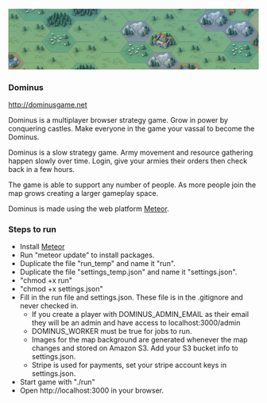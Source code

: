 ![Alt text](/public/presskit/presskit_banner.jpg?raw=true "Optional Title")

### Dominus ###
http://dominusgame.net

Dominus is a multiplayer browser strategy game.  Grow in power by conquering castles.   Make everyone in the game your vassal to become the Dominus.

Dominus is a slow strategy game.  Army movement and resource gathering happen slowly over time.  Login, give your armies their orders then check back in a few hours.

The game is able to support any number of people.  As more people join the map grows creating a larger gameplay space.

Dominus is made using the web platform <a href="http://meteor.com">Meteor</a>.


### Steps to run ###

* Install <a href="http://meteor.com">Meteor</a>
* Run "meteor update" to install packages.
* Duplicate the file "run_temp" and name it "run".
* Duplicate the file "settings_temp.json" and name it "settings.json".
* "chmod +x run"
* "chmod +x settings.json"
* Fill in the run file and settings.json.  These file is in the .gitignore and never checked in.
    * If you create a player with DOMINUS_ADMIN_EMAIL as their email they will be an admin and have access to localhost:3000/admin
    * DOMINUS_WORKER must be true for jobs to run.
    * Images for the map background are generated whenever the map changes and stored on Amazon S3.  Add your S3 bucket info to settings.json.
    * Stripe is used for payments, set your stripe account keys in settings.json.
* Start game with "./run"
* Open http://localhost:3000 in your browser.
